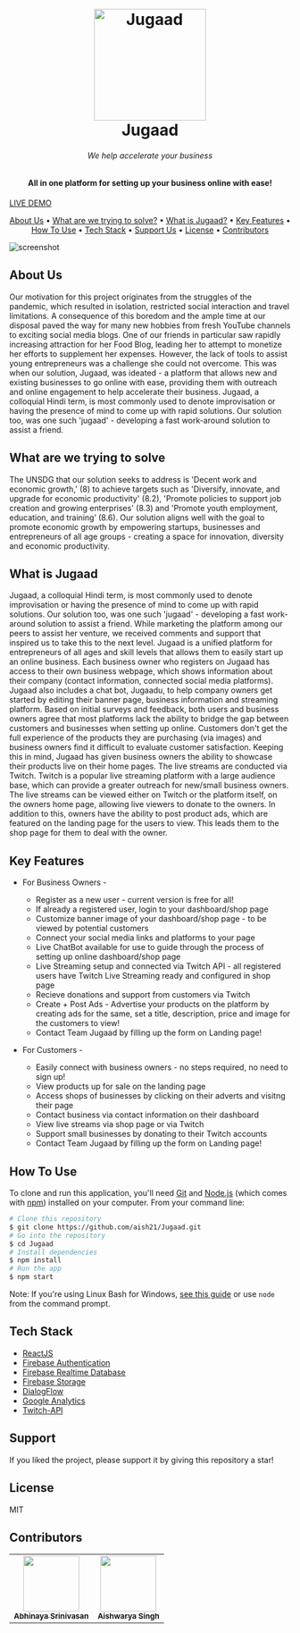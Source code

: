 <h1 align="center">
  <br>
  <a href="http://www.amitmerchant.com/electron-markdownify"><img src="https://github.com/aish21/Solution-Challenge/blob/3480ef86af03f6897b71e0ac316a8535204eb980/public/logo_size.jpg" alt="Jugaad" width="200"></a>
  <br>
  Jugaad
  <br>
</h1>

<h6 align="center">We help accelerate your business</h6>
<h4 align="center">All in one platform for setting up your business online with ease!</h4>

[LIVE DEMO](https://jugaad-solution-challenge-22.herokuapp.com/#/)

<p align="center">
  <a href="#about-us">About Us</a> •
  <a href="#what-are-we-trying-to-solve">What are we trying to solve?</a> •
  <a href="#what-is-jugaad">What is Jugaad?</a> •
  <a href="#key-features">Key Features</a> •
  <a href="#how-to-use">How To Use</a> •
  <a href="#tech-stack">Tech Stack</a> •
  <a href="#support">Support Us</a> •
  <a href="#license">License</a> •
  <a href="#contributors">Contributors</a>
</p>

![screenshot](https://github.com/aish21/Solution-Challenge/blob/3480ef86af03f6897b71e0ac316a8535204eb980/src/Images/banner-1.jpg)

## About Us
Our motivation for this project originates from the struggles of the pandemic, which resulted in isolation, restricted social interaction and travel limitations. A consequence of this boredom and the ample time at our disposal paved the way for many new hobbies from fresh YouTube channels to exciting social media blogs. One of our friends in particular saw rapidly increasing attraction for her Food Blog, leading her to attempt to monetize her efforts to supplement her expenses. However, the lack of tools to assist young entrepreneurs was a challenge she could not overcome. This was when our solution, Jugaad, was ideated - a platform that allows new and existing businesses to go online with ease, providing them with outreach and online engagement to help accelerate their business. Jugaad, a colloquial Hindi term, is most commonly used to denote improvisation or having the presence of mind to come up with rapid solutions. Our solution too, was one such 'jugaad' - developing a fast work-around solution to assist a friend.


## What are we trying to solve
The UNSDG that our solution seeks to address is 'Decent work and economic growth,' (8) to achieve targets such as 'Diversify, innovate, and upgrade for economic productivity' (8.2), 'Promote policies to support job creation and growing enterprises' (8.3) and 'Promote youth employment, education, and training’ (8.6). Our solution aligns well with the goal to promote economic growth by empowering startups, businesses and entrepreneurs of all age groups - creating a space for innovation, diversity and economic productivity. 


## What is Jugaad
Jugaad, a colloquial Hindi term, is most commonly used to denote improvisation or having the presence of mind to come up with rapid solutions. Our solution too, was one such 'jugaad' - developing a fast work-around solution to assist a friend. While marketing the platform among our peers to assist her venture, we received comments and support that inspired us to take this to the next level. Jugaad is a unified platform for entrepreneurs of all ages and skill levels that allows them to easily start up an online business. Each business owner who registers on Jugaad has access to their own business webpage, which shows information about their company (contact information, connected social media platforms). Jugaad also includes a chat bot, Jugaadu, to help company owners get started by editing their banner page, business information and streaming platform. 
Based on initial surveys and feedback, both users and business owners agree that most platforms lack the ability to bridge the gap between customers and businesses when setting up online. Customers don't get the full experience of the products they are purchasing (via images) and business owners find it difficult to evaluate customer satisfaction. Keeping this in mind, Jugaad has given business owners the ability to showcase their products live on their home pages. The live streams are conducted via Twitch. Twitch is a popular live streaming platform with a large audience base, which can provide a greater outreach for new/small business owners. The live streams can be viewed either on Twitch or the platform itself, on the owners home page, allowing live viewers to donate to the owners. In addition to this, owners have the ability to post product ads, which are featured on the landing page for the users to view. This leads them to the shop page for them to deal with the owner.


## Key Features

* For Business Owners - 
  - Register as a new user - current version is free for all!
  - If already a registered user, login to your dashboard/shop page
  - Customize banner image of your dashboard/shop page - to be viewed by potential customers
  - Connect your social media links and platforms to your page
  - Live ChatBot available for use to guide through the process of setting up online dashboard/shop page
  - Live Streaming setup and connected via Twitch API - all registered users have Twitch Live Streaming ready and configured in shop page
  - Recieve donations and support from customers via Twitch
  - Create + Post Ads - Advertise your products on the platform by creating ads for the same, set a title, description, price and image for the customers to view!
  - Contact Team Jugaad by filling up the form on Landing page!
 
* For Customers - 
  - Easily connect with business owners - no steps required, no need to sign up!
  - View products up for sale on the landing page
  - Access shops of businesses by clicking on their adverts and visitng their page
  - Contact business via contact information on their dashboard
  - View live streams via shop page or via Twitch
  - Support small businesses by donating to their Twitch accounts
  - Contact Team Jugaad by filling up the form on Landing page!

## How To Use

To clone and run this application, you'll need [Git](https://git-scm.com) and [Node.js](https://nodejs.org/en/download/) (which comes with [npm](http://npmjs.com)) installed on your computer. From your command line:

```bash
# Clone this repository
$ git clone https://github.com/aish21/Jugaad.git
# Go into the repository
$ cd Jugaad
# Install dependencies
$ npm install
# Run the app
$ npm start
```

Note: If you're using Linux Bash for Windows, [see this guide](https://www.howtogeek.com/261575/how-to-run-graphical-linux-desktop-applications-from-windows-10s-bash-shell/) or use `node` from the command prompt.


## Tech Stack

- [ReactJS](https://reactjs.org)
- [Firebase Authentication](https://firebase.google.com/products/auth)
- [Firebase Realtime Database](https://firebase.google.com/products/realtime-database)
- [Firebase Storage](https://firebase.google.com/products/storage)
- [DialogFlow](https://cloud.google.com/dialogflow)
- [Google Analytics](https://analytics.google.com/analytics/web/)
- [Twitch-API](https://dev.twitch.tv/docs/api/)

## Support

If you liked the project, please support it by giving this repository a star!

## License

MIT

## Contributors

<table>
  <tr>
    <td align="center"><a href="https://www.linkedin.com/in/abhinayasrinivasan/"><img src="https://github.com/aish21/Solution-Challenge/blob/efdcb089d64ef2a81373349e20931a704688fa72/public/img/team/WhatsApp%20Image%202022-03-31%20at%202.53.11%20PM.jpeg" width="100px;" alt=""/><br /><sub><b>Abhinaya Srinivasan</b></sub></a></td>
    <td align="center"><a href="https://www.linkedin.com/in/aishwarya-singh-547092174/"><img src="https://github.com/aish21/Solution-Challenge/blob/efdcb089d64ef2a81373349e20931a704688fa72/public/img/team/picture.jpg" width="100px;" alt=""/><br /><sub><b>Aishwarya Singh</b></sub></a></td>
  </tr>
</table>
  
